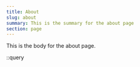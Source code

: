 ```yaml
---
title: About
slug: about
summary: This is the summary for the about page
section: page
---
```


This is the body for the about page.

::query
